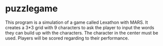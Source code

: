 # puzzlegame
This program is a simulation of a game called Lexathon with MARS. 
It creates a 3*3 grid with 9 characters to ask the player to input the words they can build up with the characters. 
The character in the center must be used. Players will be scored regarding to their performance.
